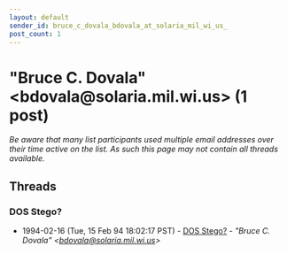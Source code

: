 ```yaml
---
layout: default
sender_id: bruce_c_dovala_bdovala_at_solaria_mil_wi_us_
post_count: 1
---
```


# "Bruce C. Dovala" <bdovala<span>@</span>solaria.mil.wi.us> (1 post)

_Be aware that many list participants used multiple email addresses over their time active on the list. As such this page may not contain all threads available._

## Threads

### DOS Stego?
+ 1994-02-16 (Tue, 15 Feb 94 18:02:17 PST) - [DOS Stego?](/archive/1994/02/b8c48cad1c3d488531251a676b494626bfb2fd6f8b0a0259c87eb77d841246ac) - _"Bruce C. Dovala" \<bdovala@solaria.mil.wi.us\>_

